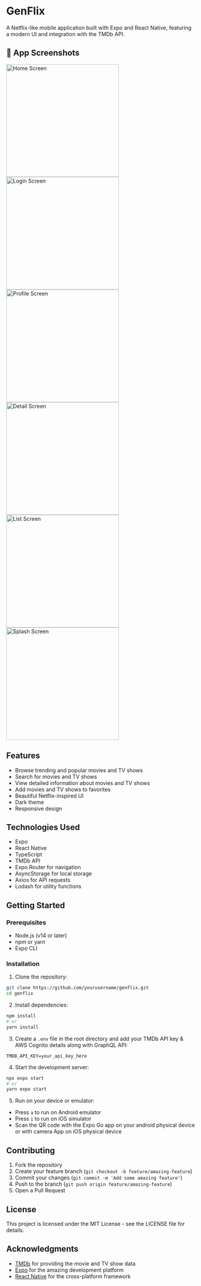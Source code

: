 # GenFlix



A Netflix-like mobile application built with Expo and React Native, featuring a modern UI and integration with the TMDb API.

<h2>📱 App Screenshots</h2>

<img src="https://github.com/user-attachments/assets/42e6baf2-4698-42d7-8e09-6dff9c179882" alt="Home Screen" width="300"/>
<img src="https://github.com/user-attachments/assets/3b830f4e-4025-4f30-b25d-ecd5b8bb7378" alt="Login Screen" width="300"/>
<img src="https://github.com/user-attachments/assets/28f4082e-c5b3-43a8-a2bf-2eb2ecd7bbea" alt="Profile Screen" width="300"/>
<img src="https://github.com/user-attachments/assets/53610f13-ebc5-4415-bbed-ca86c5da374c" alt="Detail Screen" width="300"/>
<img src="https://github.com/user-attachments/assets/415f5eeb-18b3-4e62-a03b-fb7bfd3c3415" alt="List Screen" width="300"/>
<img src="https://github.com/user-attachments/assets/8e8e7b19-3fa4-4cf2-b9fe-2340a6081d5c" alt="Splash Screen" width="300"/>



## Features

- Browse trending and popular movies and TV shows
- Search for movies and TV shows
- View detailed information about movies and TV shows
- Add movies and TV shows to favorites
- Beautiful Netflix-inspired UI
- Dark theme
- Responsive design

## Technologies Used

- Expo
- React Native
- TypeScript
- TMDb API
- Expo Router for navigation
- AsyncStorage for local storage
- Axios for API requests
- Lodash for utility functions

## Getting Started

### Prerequisites

- Node.js (v14 or later)
- npm or yarn
- Expo CLI

### Installation

1. Clone the repository:
```bash
git clone https://github.com/yourusername/genflix.git
cd genflix
```

2. Install dependencies:
```bash
npm install
# or
yarn install
```

3. Create a `.env` file in the root directory and add your TMDb API key & AWS Cognito details along with GraphQL API:
```
TMDB_API_KEY=your_api_key_here
```

4. Start the development server:
```bash
npx expo start
# or
yarn expo start
```

5. Run on your device or emulator:
- Press `a` to run on Android emulator
- Press `i` to run on iOS simulator
- Scan the QR code with the Expo Go app on your android physical device or with camera App on iOS physical device


## Contributing

1. Fork the repository
2. Create your feature branch (`git checkout -b feature/amazing-feature`)
3. Commit your changes (`git commit -m 'Add some amazing feature'`)
4. Push to the branch (`git push origin feature/amazing-feature`)
5. Open a Pull Request

## License

This project is licensed under the MIT License - see the LICENSE file for details.

## Acknowledgments

- [TMDb](https://www.themoviedb.org/) for providing the movie and TV show data
- [Expo](https://expo.dev/) for the amazing development platform
- [React Native](https://reactnative.dev/) for the cross-platform framework
